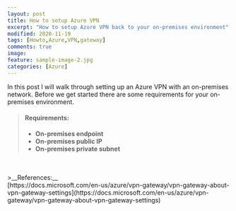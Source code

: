 ```yaml
---
layout: post
title: How to setup Azure VPN
excerpt: "How to setup Azure VPN back to your on-premises environment"
modified: 2020-11-19
tags: [Howto,Azure,VPN,gateway]
comments: true
image:
feature: sample-image-2.jpg
categories: [Azure]
---
```


In this post I will walk through setting up an Azure VPN with an on-premises network. Before we get started there are some requirements for your on-premises environment.<br>

>#### Requirements: ####
>
>- **On-premises endpoint** 
>- **On-premises public IP**
>- **On-premises private subnet**






<br>
<br>
>__References:__<br>
[https://docs.microsoft.com/en-us/azure/vpn-gateway/vpn-gateway-about-vpn-gateway-settings](https://docs.microsoft.com/en-us/azure/vpn-gateway/vpn-gateway-about-vpn-gateway-settings)<br>
